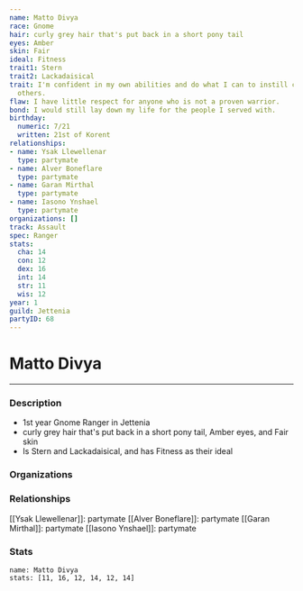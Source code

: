 ```yaml
---
name: Matto Divya
race: Gnome
hair: curly grey hair that's put back in a short pony tail
eyes: Amber
skin: Fair
ideal: Fitness
trait1: Stern
trait2: Lackadaisical
trait: I'm confident in my own abilities and do what I can to instill confidence in
  others.
flaw: I have little respect for anyone who is not a proven warrior.
bond: I would still lay down my life for the people I served with.
birthday:
  numeric: 7/21
  written: 21st of Korent
relationships:
- name: Ysak Llewellenar
  type: partymate
- name: Alver Boneflare
  type: partymate
- name: Garan Mirthal
  type: partymate
- name: Iasono Ynshael
  type: partymate
organizations: []
track: Assault
spec: Ranger
stats:
  cha: 14
  con: 12
  dex: 16
  int: 14
  str: 11
  wis: 12
year: 1
guild: Jettenia
partyID: 68
---
```

# Matto Divya
---
### Description
- 1st year Gnome Ranger in Jettenia
- curly grey hair that's put back in a short pony tail, Amber eyes, and Fair skin
- Is Stern and Lackadaisical, and has Fitness as their ideal

### Organizations
### Relationships
[[Ysak Llewellenar]]: partymate
[[Alver Boneflare]]: partymate
[[Garan Mirthal]]: partymate
[[Iasono Ynshael]]: partymate
### Stats
```statblock
name: Matto Divya
stats: [11, 16, 12, 14, 12, 14]
```